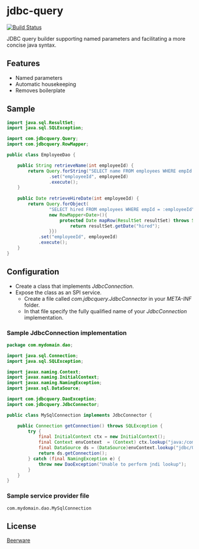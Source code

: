 jdbc-query
==========
[![Build Status](https://travis-ci.org/TroyHisted/jdbc-query.svg?branch=master)](https://travis-ci.org/TroyHisted/jdbc-query)

JDBC query builder supporting named parameters and facilitating a more concise java syntax.

## Features
* Named parameters
* Automatic housekeeping
* Removes boilerplate

## Sample

```java
import java.sql.ResultSet;
import java.sql.SQLException;

import com.jdbcquery.Query;
import com.jdbcquery.RowMapper;

public class EmployeeDao {

	public String retrieveName(int employeeId) {
		return Query.forString("SELECT name FROM employees WHERE empId = :employeeId")
				.set("employeeId", employeeId)
				.execute();
	}
	
	public Date retrieveHireDate(int employeeId) {
		return Query.forObject(
				"SELECT hired FROM employees WHERE empId = :employeeId",
				new RowMapper<Date>(){
					protected Date mapRow(ResultSet resultSet) throws SQLException {
						return resultSet.getDate("hired");
				}})
			.set("employeeId", employeeId)
			.execute();
	}
}

```

## Configuration
* Create a class that implements _JdbcConnection_.
* Expose the class as an SPI service.
  * Create a file called _com.jdbcquery.JdbcConnector_ in your _META-INF_ folder.
  * In that file specify the fully qualified name of your _JdbcConnection_ implementation.
 
### Sample JdbcConnection implementation
```java
package com.mydomain.dao;

import java.sql.Connection;
import java.sql.SQLException;

import javax.naming.Context;
import javax.naming.InitialContext;
import javax.naming.NamingException;
import javax.sql.DataSource;

import com.jdbcquery.DaoException;
import com.jdbcquery.JdbcConnector;

public class MySqlConnection implements JdbcConnector {

	public Connection getConnection() throws SQLException {
		try {
			final InitialContext ctx = new InitialContext();
			final Context envContext  = (Context) ctx.lookup("java:/comp/env");
			final DataSource ds = (DataSource)envContext.lookup("jdbc/OutlineDB");
			return ds.getConnection();
		} catch (final NamingException e) {
			throw new DaoException("Unable to perform jndi lookup");
		}
	}
}
```

### Sample service provider file
```
com.mydomain.dao.MySqlConnection
```

## License
[Beerware](http://en.wikipedia.org/wiki/Beerware)